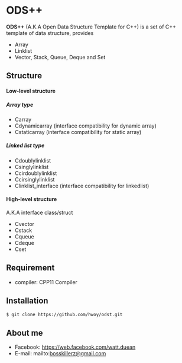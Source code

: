 # **ODS<T>++**


**ODS<T>++** (A.K.A Open Data Structure Template for C++) is a set of C++ template of data structure, provides

  - Array
  - Linklist
  - Vector, Stack, Queue, Deque and Set

## Structure
#### Low-level structure
##### Array type
- Carray
- Cdynamicarray (interface compatibility for dynamic array)
- Cstaticarray (interface compatibility for static array)

##### Linked list type

- Cdoublylinklist
- Csinglylinklist
- Ccirdoublylinklist
- Ccirsinglylinklist
- Clinklist_interface (interface compatibility for linkedlist)

#### High-level structure
A.K.A interface class/struct
- Cvector
- Cstack
- Cqueue
- Cdeque
- Cset

## Requirement
- compiler: CPP11 Compiler

## Installation

```sh
$ git clone https://github.com/hwoy/odst.git
```

## About me
- Facebook: https://web.facebook.com/watt.duean
- E-mail: mailto:bosskillerz@gmail.com
